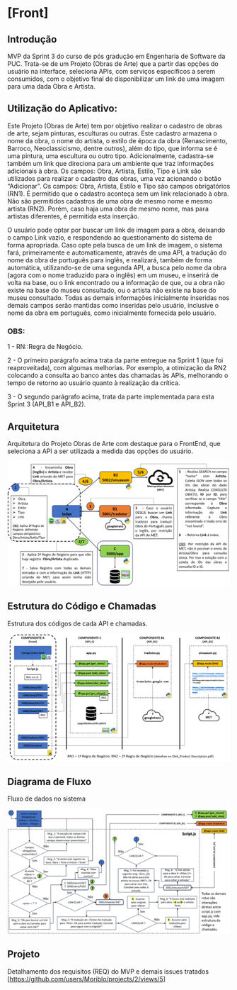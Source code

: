 # [Front]

## Introdução
MVP da Sprint 3 do curso de pós gradução em Engenharia de Software da PUC.
Trata-se de um Projeto (Obras de Arte) que a partir das opções do usuário na interface, seleciona APIs, com serviços específicos a serem consumidos, com o objetivo final de disponibilizar um link de uma imagem para uma dada Obra e Artista.

## Utilização do Aplicativo:
        
Este Projeto (Obras de Arte) tem por objetivo realizar o cadastro de obras de arte, sejam pinturas, esculturas ou outras. Este cadastro armazena o nome da obra, o nome do artista, o estilo de época da obra (Renascimento, Barroco, Neoclassicismo, dentre outros), além do tipo, que informa se é uma pintura, uma escultura ou outro tipo. Adicionalmente, cadastra-se também um link que direciona para um ambiente que traz informações adicionais à obra. Os campos: Obra, Artista, Estilo, Tipo e Link são utilizados para realizar o cadastro das obras, uma vez acionando o botão “Adicionar”. Os campos: Obra, Artista, Estilo e Tipo são campos obrigatórios (RN1). É permitido que o cadastro aconteça sem um link relacionado à obra. Não são permitidos cadastros de uma obra de mesmo nome e mesmo artista (RN2). Porém, caso haja uma obra de mesmo nome, mas para artistas diferentes, é permitida esta inserção.

O usuário pode optar por buscar um link de imagem para a obra, deixando o campo Link vazio, e respondendo ao questionamento do sistema de forma apropriada. Caso opte pela busca de um link de imagem, o sistema fará, primeiramente e automaticamente, através de uma API, a tradução do nome da obra de português para inglês, e realizará, também de forma automática, utilizando-se de uma segunda API, a busca pelo nome da obra (agora com o nome traduzido para o inglês) em um museu, e inserirá de volta na base, ou o link encontrado ou a informação de que, ou a obra não existe na base do museu consultado, ou o artista não existe na base do museu consultado. Todas as demais informações inicialmente inseridas nos demais campos serão mantidas como inseridas pelo usuário, inclusive o nome da obra em português, como inicialmente fornecida pelo usuário.

### OBS:

1 - RN::Regra de Negócio.

2 - O primeiro parágrafo acima trata da parte entregue na Sprint 1 (que foi reaproveitada), com algumas melhorias. Por exemplo, a otimização da RN2 colocando a consulta ao banco antes das chamadas às APIs, melhorando o tempo de retorno ao usuário quanto à realização da crítica.

3 - O segundo parágrafo acima, trata da parte implementada para esta Sprint 3 (API_B1 e API_B2).

## Arquitetura
Arquitetura do Projeto Obras de Arte com destaque para o FrontEnd, que seleciona a API a ser utilizada a medida das opções do usuário.

![Front](https://github.com/Moriblo/front/blob/main/Front.png)

## Estrutura do Código e Chamadas
Estrutura dos códigos de cada API e chamadas.

![COMP_A](https://github.com/Moriblo/front/blob/main/COMP_A.png)

## Diagrama de Fluxo
Fluxo de dados no sistema

![SFD](https://github.com/Moriblo/front/blob/main/SFD.png)

## Projeto
Detalhamento dos requisitos (REQ) do MVP e demais issues tratados [https://github.com/users/Moriblo/projects/2/views/5]
